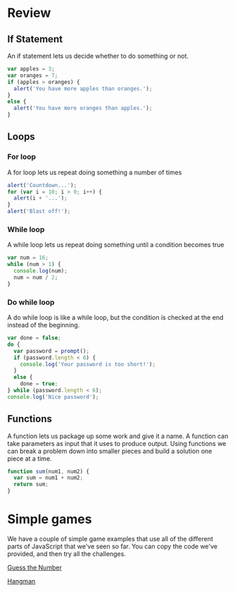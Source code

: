 # Review

## If Statement

An if statement lets us decide whether to do something or not.

````javascript
var apples = 3;
var oranges = 7;
if (apples > oranges) {
  alert('You have more apples than oranges.');
}
else {
  alert('You have more oranges than apples.');
}
````

## Loops

### For loop

A for loop lets us repeat doing something a number of times

````javascript
alert('Countdown...');
for (var i = 10; i > 0; i++) {
  alert(i + '...');
}
alert('Blast off!');
````

### While loop

A while loop lets us repeat doing something until a condition becomes true

````javascript
var num = 16;
while (num > 1) {
  console.log(num);
  num = num / 2;
}
````

### Do while loop

A do while loop is like a while loop, but the condition is checked at the end instead of the beginning.

````javascript
var done = false;
do {
  var password = prompt();
  if (password.length < 6) {
    console.log('Your password is too short!');
  }
  else {
    done = true;
} while (password.length < 6);
console.log('Nice password');
````

## Functions

A function lets us package up some work and give it a name. A function can take parameters as input that it uses to produce output. Using functions we can break a problem down into smaller pieces and build a solution one piece at a time.

````javascript
function sum(num1, num2) {
  var sum = num1 + num2;
  return sum;
}
````

# Simple games

We have a couple of simple game examples that use all of the different parts of JavaScript that we've seen so far. You can copy the code we've provided, and then try all the challenges.

[Guess the Number](GuessTheNumber.md)

[Hangman](Hangman.md)

